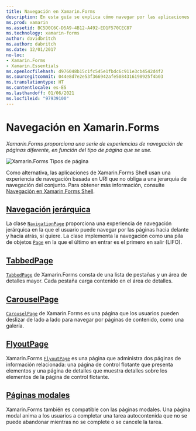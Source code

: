 ```yaml
---
title: Navegación en Xamarin.Forms
description: En esta guía se explica cómo navegar por las aplicaciones de Xamarin.Forms. Xamarin.Forms proporciona una serie de experiencias de navegación de páginas diferente, en función del tipo de página que se use.
ms.prod: xamarin
ms.assetid: BC5D0C6C-D5A9-4B12-A492-ED1F570CEC87
ms.technology: xamarin-forms
author: davidbritch
ms.author: dabritch
ms.date: 12/01/2017
no-loc:
- Xamarin.Forms
- Xamarin.Essentials
ms.openlocfilehash: d976048b15c1fc545e1fbdc6c911e3cb4542d4f2
ms.sourcegitcommit: 044e8d7e2e53f366942afe5084316198925f4b03
ms.translationtype: HT
ms.contentlocale: es-ES
ms.lasthandoff: 01/06/2021
ms.locfileid: "97939100"
---
```

# <a name="no-locxamarinforms-navigation"></a>Navegación en Xamarin.Forms

_Xamarin.Forms proporciona una serie de experiencias de navegación de páginas diferente, en función del tipo de página que se use._

![Xamarin.Forms Tipos de página](images/page-types.png)

Como alternativa, las aplicaciones de Xamarin.Forms Shell usan una experiencia de navegación basada en URI que no obliga a una jerarquía de navegación del conjunto. Para obtener más información, consulte [Navegación en Xamarin.Forms Shell](~/xamarin-forms/app-fundamentals/shell/navigation.md).

## <a name="hierarchical-navigation"></a>[Navegación jerárquica](hierarchical.md)

La clase [`NavigationPage`](xref:Xamarin.Forms.NavigationPage) proporciona una experiencia de navegación jerárquica en la que el usuario puede navegar por las páginas hacia delante y hacia atrás, si quiere. La clase implementa la navegación como una pila de objetos [`Page`](xref:Xamarin.Forms.Page) en la que el último en entrar es el primero en salir (LIFO).

## <a name="tabbedpage"></a>[TabbedPage](tabbed-page.md)

[`TabbedPage`](xref:Xamarin.Forms.TabbedPage) de Xamarin.Forms consta de una lista de pestañas y un área de detalles mayor. Cada pestaña carga contenido en el área de detalles.

## <a name="carouselpage"></a>[CarouselPage](carousel-page.md)

[`CarouselPage`](xref:Xamarin.Forms.CarouselPage) de Xamarin.Forms es una página que los usuarios pueden deslizar de lado a lado para navegar por páginas de contenido, como una galería.

## <a name="flyoutpage"></a>[FlyoutPage](flyoutpage.md)

Xamarin.Forms [`FlyoutPage`](xref:Xamarin.Forms.FlyoutPage) es una página que administra dos páginas de información relacionada: una página de control flotante que presenta elementos y una página de detalles que muestra detalles sobre los elementos de la página de control flotante.

## <a name="modal-pages"></a>[Páginas modales](modal.md)

Xamarin.Forms también es compatible con las páginas modales. Una página modal anima a los usuarios a completar una tarea autocontenida que no se puede abandonar mientras no se complete o se cancele la tarea.
